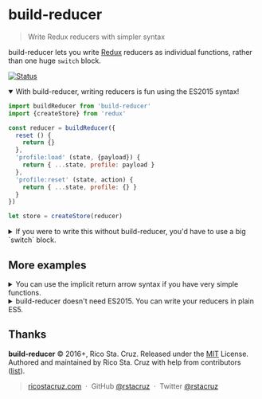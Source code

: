# build-reducer

> Write Redux reducers with simpler syntax

build-reducer lets you write [Redux] reducers as individual functions, rather than one huge `switch` block.

[![Status](https://travis-ci.org/rstacruz/build-reducer.svg?branch=master)](https://travis-ci.org/rstacruz/build-reducer "See test builds")

<details open>
<summary>With build-reducer, writing reducers is fun using the ES2015 syntax!</summary>

```js
import buildReducer from 'build-reducer'
import {createStore} from 'redux'

const reducer = buildReducer({
  reset () {
    return {}
  },
  'profile:load' (state, {payload}) {
    return { ...state, profile: payload }
  },
  'profile:reset' (state, action) {
    return { ...state, profile: {} }
  }
})

let store = createStore(reducer)
```
</details>

<details>
<summary>If you were to write this without build-reducer, you'd have to use a big `switch` block.</summary>

```js
/* Traditional Redux reducer without build-reducer */
function reducer (state, action) {
  switch (action.type) {
    case 'reset':
      return {}
    case 'profile:load':
      return { ...state, profile: action.payload }
    case 'profile:reset':
      return { ...state, profile: {} }
    default:
      return state
  }
}

let store = createStore(reducer)
```
</details>

## More examples

<details>
<summary>You can use the implicit return arrow syntax if you have very simple functions.</summary>

```js
const reducer = buildReducer({
  'reset':
    () => {}
  'profile:load':
    (state, {payload}) => ({ ...state, profile: payload })
  'profile:reset':
    (state, action) => ({ ...state, profile: {} })
})
```
</details>


<details>
<summary>build-reducer doesn't need ES2015. You can write your reducers in plain ES5.</summary>

```js
const reducer = buildReducer({
  'reset': function () {
    return {}
  },
  'profile:load': function (state, action) {
    return Object.assign({}, state, { profile: action.payload })
  },
  'profile:reset': function (state, action) {
    return Object.assign({}, state, { profile: {} })
  }
})
```
</details>

[Redux]: http://redux.js.org

## Thanks

**build-reducer** © 2016+, Rico Sta. Cruz. Released under the [MIT] License.<br>
Authored and maintained by Rico Sta. Cruz with help from contributors ([list][contributors]).

> [ricostacruz.com](http://ricostacruz.com) &nbsp;&middot;&nbsp;
> GitHub [@rstacruz](https://github.com/rstacruz) &nbsp;&middot;&nbsp;
> Twitter [@rstacruz](https://twitter.com/rstacruz)

[MIT]: http://mit-license.org/
[contributors]: http://github.com/rstacruz/build-reducer/contributors
